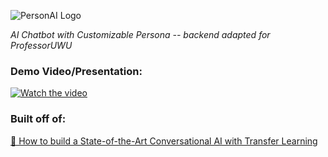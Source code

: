 ![PersonAI Logo](https://github.com/brandonho667/personaichat/blob/master/personaichat.png)

*AI Chatbot with Customizable Persona -- backend adapted for ProfessorUWU*

### Demo Video/Presentation:

[![Watch the video](https://img.youtube.com/vi/90hBrFeCcrA/maxresdefault.jpg
)](https://youtu.be/90hBrFeCcrA)


### Built off of:

[🦄 How to build a State-of-the-Art Conversational AI with Transfer Learning](https://medium.com/@Thomwolf/how-to-build-a-state-of-the-art-conversational-ai-with-transfer-learning-2d818ac26313)

